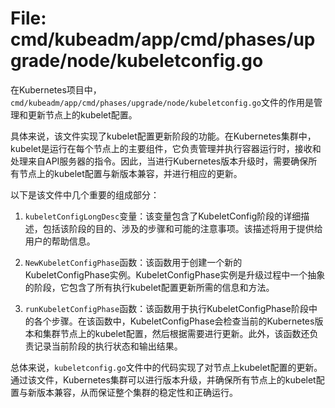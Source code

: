 # File: cmd/kubeadm/app/cmd/phases/upgrade/node/kubeletconfig.go

在Kubernetes项目中，`cmd/kubeadm/app/cmd/phases/upgrade/node/kubeletconfig.go`文件的作用是管理和更新节点上的kubelet配置。

具体来说，该文件实现了kubelet配置更新阶段的功能。在Kubernetes集群中，kubelet是运行在每个节点上的主要组件，它负责管理并执行容器运行时，接收和处理来自API服务器的指令。因此，当进行Kubernetes版本升级时，需要确保所有节点上的kubelet配置与新版本兼容，并进行相应的更新。

以下是该文件中几个重要的组成部分：

1. `kubeletConfigLongDesc`变量：该变量包含了KubeletConfig阶段的详细描述，包括该阶段的目的、涉及的步骤和可能的注意事项。该描述将用于提供给用户的帮助信息。

2. `NewKubeletConfigPhase`函数：该函数用于创建一个新的KubeletConfigPhase实例。KubeletConfigPhase实例是升级过程中一个抽象的阶段，它包含了所有执行kubelet配置更新所需的信息和方法。

3. `runKubeletConfigPhase`函数：该函数用于执行KubeletConfigPhase阶段中的各个步骤。在该函数中，KubeletConfigPhase会检查当前的Kubernetes版本和集群节点上的kubelet配置，然后根据需要进行更新。此外，该函数还负责记录当前阶段的执行状态和输出结果。

总体来说，`kubeletconfig.go`文件中的代码实现了对节点上kubelet配置的更新。通过该文件，Kubernetes集群可以进行版本升级，并确保所有节点上的kubelet配置与新版本兼容，从而保证整个集群的稳定性和正确运行。

